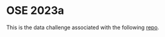 # OSE 2023a


This is the data challenge associated with the following [repo](https://github.com/SammyMetref/DC_MapMed_OSE).

